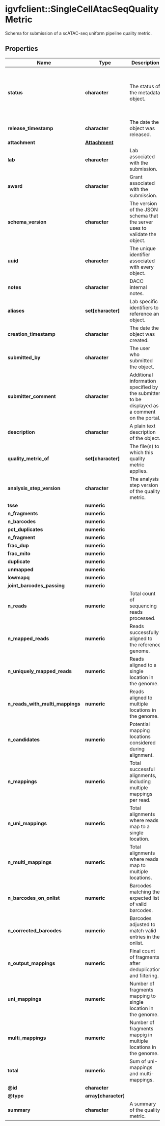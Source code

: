 # igvfclient::SingleCellAtacSeqQualityMetric

Schema for submission of a scATAC-seq uniform pipeline quality metric.

## Properties
Name | Type | Description | Notes
------------ | ------------- | ------------- | -------------
**status** | **character** | The status of the metadata object. | [optional] [Enum: [archived, deleted, in progress, preview, released]] 
**release_timestamp** | **character** | The date the object was released. | [optional] 
**attachment** | [**Attachment**](Attachment.md) |  | [optional] 
**lab** | **character** | Lab associated with the submission. | [optional] 
**award** | **character** | Grant associated with the submission. | [optional] 
**schema_version** | **character** | The version of the JSON schema that the server uses to validate the object. | [optional] [Pattern: ^\\d+(\\.\\d+)*$] 
**uuid** | **character** | The unique identifier associated with every object. | [optional] 
**notes** | **character** | DACC internal notes. | [optional] [Pattern: ^(\\S+(\\s|\\S)*\\S+|\\S)$] 
**aliases** | **set[character]** | Lab specific identifiers to reference an object. | [optional] 
**creation_timestamp** | **character** | The date the object was created. | [optional] 
**submitted_by** | **character** | The user who submitted the object. | [optional] 
**submitter_comment** | **character** | Additional information specified by the submitter to be displayed as a comment on the portal. | [optional] [Pattern: ^(\\S+(\\s|\\S)*\\S+|\\S)$] 
**description** | **character** | A plain text description of the object. | [optional] [Pattern: ^(\\S+(\\s|\\S)*\\S+|\\S)$] 
**quality_metric_of** | **set[character]** | The file(s) to which this quality metric applies. | [optional] 
**analysis_step_version** | **character** | The analysis step version of the quality metric. | [optional] 
**tsse** | **numeric** |  | [optional] 
**n_fragments** | **numeric** |  | [optional] 
**n_barcodes** | **numeric** |  | [optional] 
**pct_duplicates** | **numeric** |  | [optional] 
**n_fragment** | **numeric** |  | [optional] 
**frac_dup** | **numeric** |  | [optional] 
**frac_mito** | **numeric** |  | [optional] 
**duplicate** | **numeric** |  | [optional] 
**unmapped** | **numeric** |  | [optional] 
**lowmapq** | **numeric** |  | [optional] 
**joint_barcodes_passing** | **numeric** |  | [optional] 
**n_reads** | **numeric** | Total count of sequencing reads processed. | [optional] 
**n_mapped_reads** | **numeric** | Reads successfully aligned to the reference genome. | [optional] 
**n_uniquely_mapped_reads** | **numeric** | Reads aligned to a single location in the genome. | [optional] 
**n_reads_with_multi_mappings** | **numeric** | Reads aligned to multiple locations in the genome. | [optional] 
**n_candidates** | **numeric** | Potential mapping locations considered during alignment. | [optional] 
**n_mappings** | **numeric** | Total successful alignments, including multiple mappings per read. | [optional] 
**n_uni_mappings** | **numeric** | Total alignments where reads map to a single location. | [optional] 
**n_multi_mappings** | **numeric** | Total alignments where reads map to multiple locations. | [optional] 
**n_barcodes_on_onlist** | **numeric** | Barcodes matching the expected list of valid barcodes. | [optional] 
**n_corrected_barcodes** | **numeric** | Barcodes adjusted to match valid entries in the onlist. | [optional] 
**n_output_mappings** | **numeric** | Final count of fragments after deduplication and filtering. | [optional] 
**uni_mappings** | **numeric** | Number of fragments mapping to single location in the genome. | [optional] 
**multi_mappings** | **numeric** | Number of fragments mappig in multiple locations in the genome. | [optional] 
**total** | **numeric** | Sum of uni-mappings and multi-mappings. | [optional] 
**@id** | **character** |  | [optional] 
**@type** | **array[character]** |  | [optional] 
**summary** | **character** | A summary of the quality metric. | [optional] 


